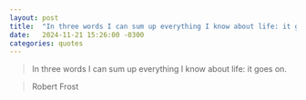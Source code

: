 ```yaml
---
layout: post
title:  "In three words I can sum up everything I know about life: it goes on"
date:   2024-11-21 15:26:00 -0300
categories: quotes
---
```

>In three words I can sum up everything I know about life: it goes on.

>Robert Frost
